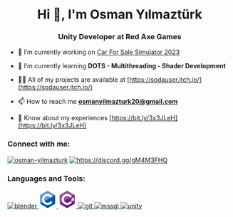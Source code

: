 <h1 align="center">Hi 👋, I'm Osman Yılmaztürk</h1>
<h3 align="center">Unity Developer at Red Axe Games</h3>

- 🔭 I’m currently working on [Car For Sale Simulator 2023](https://store.steampowered.com/app/2248760/Car_For_Sale_Simulator_2023/)

- 🌱 I’m currently learning **DOTS - Multithreading - Shader Development**

- 👨‍💻 All of my projects are available at [https://sodauser.itch.io/](https://sodauser.itch.io/)

- 📫 How to reach me **osmanyilmazturk20@gmail.com**

- 📄 Know about my experiences [https://bit.ly/3x3JLeH](https://bit.ly/3x3JLeH)

<h3 align="left">Connect with me:</h3>
<p align="left">
<a href="https://linkedin.com/in/osman-yilmazturk" target="blank"><img align="center" src="https://raw.githubusercontent.com/rahuldkjain/github-profile-readme-generator/master/src/images/icons/Social/linked-in-alt.svg" alt="osman-yilmazturk" height="30" width="40" /></a>
<a href="https://discord.gg/https://discord.gg/gM4M3FHQ" target="blank"><img align="center" src="https://raw.githubusercontent.com/rahuldkjain/github-profile-readme-generator/master/src/images/icons/Social/discord.svg" alt="https://discord.gg/gM4M3FHQ" height="30" width="40" /></a>
</p>

<h3 align="left">Languages and Tools:</h3>
<p align="left"> <a href="https://www.blender.org/" target="_blank" rel="noreferrer"> <img src="https://download.blender.org/branding/community/blender_community_badge_white.svg" alt="blender" width="40" height="40"/> </a> <a href="https://www.cprogramming.com/" target="_blank" rel="noreferrer"> <img src="https://raw.githubusercontent.com/devicons/devicon/master/icons/c/c-original.svg" alt="c" width="40" height="40"/> </a> <a href="https://www.w3schools.com/cs/" target="_blank" rel="noreferrer"> <img src="https://raw.githubusercontent.com/devicons/devicon/master/icons/csharp/csharp-original.svg" alt="csharp" width="40" height="40"/> </a> <a href="https://git-scm.com/" target="_blank" rel="noreferrer"> <img src="https://www.vectorlogo.zone/logos/git-scm/git-scm-icon.svg" alt="git" width="40" height="40"/> </a> <a href="https://www.microsoft.com/en-us/sql-server" target="_blank" rel="noreferrer"> <img src="https://www.svgrepo.com/show/303229/microsoft-sql-server-logo.svg" alt="mssql" width="40" height="40"/> </a> <a href="https://unity.com/" target="_blank" rel="noreferrer"> <img src="https://www.vectorlogo.zone/logos/unity3d/unity3d-icon.svg" alt="unity" width="40" height="40"/> </a> </p>
